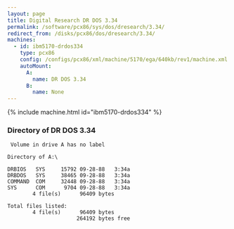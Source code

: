 ```yaml
---
layout: page
title: Digital Research DR DOS 3.34
permalink: /software/pcx86/sys/dos/dresearch/3.34/
redirect_from: /disks/pcx86/dos/dresearch/3.34/
machines:
  - id: ibm5170-drdos334
    type: pcx86
    config: /configs/pcx86/xml/machine/5170/ega/640kb/rev1/machine.xml
    autoMount:
      A:
        name: DR DOS 3.34
      B:
        name: None
---
```


{% include machine.html id="ibm5170-drdos334" %}

### Directory of DR DOS 3.34

	 Volume in drive A has no label

	Directory of A:\

	DRBIOS   SYS     15792 09-28-88   3:34a
	DRBDOS   SYS     38465 09-28-88   3:34a
	COMMAND  COM     32448 09-28-88   3:34a
	SYS      COM      9704 09-28-88   3:34a
	        4 file(s)      96409 bytes

	Total files listed:
	        4 file(s)      96409 bytes
	                      264192 bytes free
